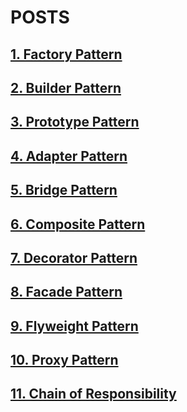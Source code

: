 # POSTS

## [1. Factory Pattern](https://hungon.space/index.php/2022/11/13/design-pattern-factory-pattern/)

## [2. Builder Pattern](https://hungon.space/index.php/2022/11/14/design-pattern-builder/)

## [3. Prototype Pattern](https://hungon.space/index.php/2022/11/15/design-pattern-prototype/)

## [4. Adapter Pattern](https://hungon.space/index.php/2022/11/16/design-pattern-adapter/)

## [5. Bridge Pattern](https://hungon.space/index.php/2022/11/17/design-pattern-bridge/)

## [6. Composite Pattern](https://hungon.space/index.php/2022/11/19/design-pattern-composite/)

## [7. Decorator Pattern](https://hungon.space/index.php/2022/11/19/design-pattern-decorator/)

## [8. Facade Pattern](https://hungon.space/index.php/2022/11/20/design-pattern-facade/)

## [9. Flyweight Pattern](https://hungon.space/index.php/2022/11/22/design-pattern-flyweight/)

## [10. Proxy Pattern](https://hungon.space/index.php/2022/11/23/design-pattern-proxy/)

## [11. Chain of Responsibility](https://hungon.space/index.php/2022/11/23/design-patter-chain-of-responsibility/)
